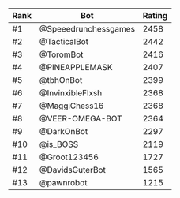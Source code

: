 Rank|Bot|Rating
---|---|---
#1|@Speeedrunchessgames|2458
#2|@TacticalBot|2442
#3|@ToromBot|2416
#4|@PINEAPPLEMASK|2407
#5|@tbhOnBot|2399
#6|@InvinxibleFlxsh|2368
#7|@MaggiChess16|2368
#8|@VEER-OMEGA-BOT|2364
#9|@DarkOnBot|2297
#10|@is_BOSS|2119
#11|@Groot123456|1727
#12|@DavidsGuterBot|1565
#13|@pawnrobot|1215
